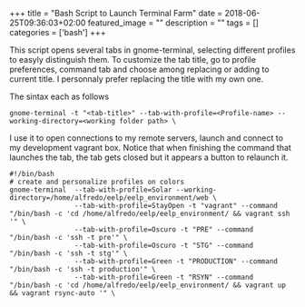 +++
title =  "Bash Script to Launch Terminal Farm"
date = 2018-06-25T09:36:03+02:00
featured_image = ""
description = ""
tags = []
categories = ['bash']
+++

This script opens several tabs in gnome-terminal, selecting different profiles to easyly distinguish them.
To customize the tab title, go to profile preferences, command tab and choose among replacing or adding to current title. I personnaly prefer replacing the title with my own one.

The sintax each as follows

    gnome-terminal -t "<tab-title>" --tab-with-profile=<Profile-name> --working-directory=<working folder path> \

I use it to open connections to my remote servers, launch and connect to my development vagrant box.
Notice that when finishing the command that launches the tab, the tab gets closed but it appears a button to relaunch it.

    #!/bin/bash
    # create and personalize profiles on colors
    gnome-terminal  --tab-with-profile=Solar --working-directory=/home/alfredo/eelp/eelp_environment/web \
                    --tab-with-profile=StayOpen -t "vagrant" --command "/bin/bash -c 'cd /home/alfredo/eelp/eelp_environment/ && vagrant ssh '" \
                    --tab-with-profile=Oscuro -t "PRE" --command "/bin/bash -c 'ssh -t pre'" \
                    --tab-with-profile=Oscuro -t "STG" --command "/bin/bash -c 'ssh -t stg'" \
                    --tab-with-profile=Green -t "PRODUCTION" --command "/bin/bash -c 'ssh -t production'" \
                    --tab-with-profile=Green -t "RSYN" --command "/bin/bash -c 'cd /home/alfredo/eelp/eelp_environment/ && vagrant up && vagrant rsync-auto '" \
